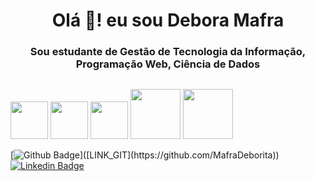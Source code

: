 <h1 align= "center">Olá 👋! eu sou Debora Mafra</h1>
<h3 align= "center">Sou estudante de Gestão de Tecnologia da Informação, Programação Web, Ciência de Dados</h3>

##







  <div style= display: flex;>
   <img src="https://cdn.jsdelivr.net/gh/devicons/devicon@latest/icons/html5/html5-original.svg" style = width:60px; />
   
  <img src="https://cdn.jsdelivr.net/gh/devicons/devicon@latest/icons/css3/css3-original.svg" style = width:60px; />     
  
   <img src="https://cdn.jsdelivr.net/gh/devicons/devicon@latest/icons/javascript/javascript-original.svg" style = width:60px;/>
   
   <img src="https://cdn.jsdelivr.net/gh/devicons/devicon@latest/icons/php/php-original.svg" style = width:80px;/>
   
  <img src="https://cdn.jsdelivr.net/gh/devicons/devicon@latest/icons/mysql/mysql-original-wordmark.svg" style = width:80px;/>
          
          

</div>
     
          

[![Github Badge](https://img.shields.io/badge/-Github-000?style=flat-square&logo=Github&logoColor=white&link=[LINK_GIT](https://github.com/MafraDeborita))]([LINK_GIT](https://github.com/MafraDeborita))
[![Linkedin Badge](https://img.shields.io/badge/-LinkedIn-blue?style=flat-square&logo=Linkedin&logoColor=white&link=www.linkedin.com/in/debora-mafra-167b701a0)](www.linkedin.com/in/debora-mafra-167b701a0)


<!---- 👋 Hi, I’m @MafraDeborita
- 👀 I’m interested in learn about technologies and programming
- 🌱 I’m currently learning HTML, CSS, JAVASCRIPT,
- 💞️ I’m looking to collaborate on ...
- 📫 How to reach me: my e-mail is mafradebora26@gmail.com
- 😄 Pronouns: she/her
- ⚡ Fun fact: ...--->

<!---
MafraDeborita/MafraDeborita is a ✨ special ✨ repository because its `README.md` (this file) appears on your GitHub profile.
You can click the Preview link to take a look at your changes.
--->
